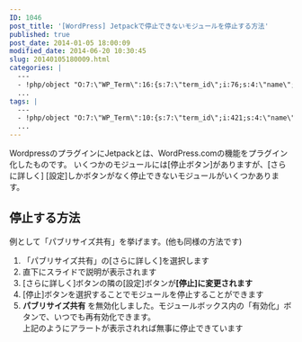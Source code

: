 ```yaml
---
ID: 1046
post_title: '[WordPress] Jetpackで停止できないモジュールを停止する方法'
published: true
post_date: 2014-01-05 18:00:09
modified_date: 2014-06-20 10:30:45
slug: 20140105180009.html
categories: |
  ---
  - !php/object "O:7:\"WP_Term\":16:{s:7:\"term_id\";i:76;s:4:\"name\";s:9:\"WordPress\";s:4:\"slug\";s:9:\"wordpress\";s:10:\"term_group\";i:0;s:16:\"term_taxonomy_id\";i:78;s:8:\"taxonomy\";s:8:\"category\";s:11:\"description\";s:0:\"\";s:6:\"parent\";i:0;s:5:\"count\";i:37;s:6:\"filter\";s:3:\"raw\";s:6:\"cat_ID\";i:76;s:14:\"category_count\";i:37;s:20:\"category_description\";s:0:\"\";s:8:\"cat_name\";s:9:\"WordPress\";s:17:\"category_nicename\";s:9:\"wordpress\";s:15:\"category_parent\";i:0;}"
  ...
tags: |
  ---
  - !php/object "O:7:\"WP_Term\":10:{s:7:\"term_id\";i:421;s:4:\"name\";s:9:\"WordPress\";s:4:\"slug\";s:9:\"wordpress\";s:10:\"term_group\";i:0;s:16:\"term_taxonomy_id\";i:79;s:8:\"taxonomy\";s:8:\"post_tag\";s:11:\"description\";s:0:\"\";s:6:\"parent\";i:0;s:5:\"count\";i:36;s:6:\"filter\";s:3:\"raw\";}"
  ...
---
```

WordpressのプラグインにJetpackとは、WordPress.comの機能をプラグイン化したものです。
いくつかのモジュールには<span class="text-info">[停止ボタン]</span>がありますが、[さらに詳しく] [設定]しかボタンがなく停止できないモジュールがいくつかあります。
<!--more-->
<h2>停止する方法</h2>
例として「パブリサイズ共有」を挙げます。(他も同様の方法です)
<ol>
<li>「パブリサイズ共有」の[さらに詳しく]を選択します</li>
<li>直下にスライドで説明が表示されます</li>
<li>[さらに詳しく]ボタンの隣の[設定]ボタンが<strong>[停止]に変更されます</strong></li>
<li>[停止]ボタンを選択することでモジュールを停止することができます</li>
<li><div class="alert alert-info"><b>パブリサイズ共有</b> を無効化しました。モジュールボックス内の「有効化」ボタンで、いつでも再有効化できます。</div>
上記のようにアラートが表示されれば無事に停止できています</li>
</ol>